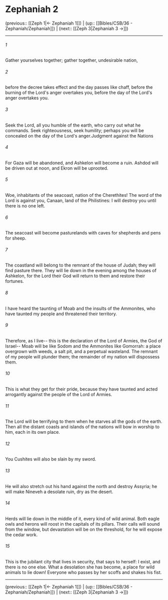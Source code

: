 # Zephaniah 2

(previous:: [[Zeph 1|← Zephaniah 1]]) | (up:: [[Bibles/CSB/36 - Zephaniah/Zephaniah]]) | (next:: [[Zeph 3|Zephaniah 3 →]])

***


###### 1 
Gather yourselves together; gather together, undesirable nation, 

###### 2 
before the decree takes effect and the day passes like chaff, before the burning of the Lord's anger overtakes you, before the day of the Lord's anger overtakes you. 

###### 3 
Seek the Lord, all you humble of the earth, who carry out what he commands. Seek righteousness, seek humility; perhaps you will be concealed on the day of the Lord's anger.Judgment against the Nations 

###### 4 
For Gaza will be abandoned, and Ashkelon will become a ruin. Ashdod will be driven out at noon, and Ekron will be uprooted. 

###### 5 
Woe, inhabitants of the seacoast, nation of the Cherethites! The word of the Lord is against you, Canaan, land of the Philistines: I will destroy you until there is no one left. 

###### 6 
The seacoast will become pasturelands with caves for shepherds and pens for sheep. 

###### 7 
The coastland will belong to the remnant of the house of Judah; they will find pasture there. They will lie down in the evening among the houses of Ashkelon, for the Lord their God will return to them and restore their fortunes. 

###### 8 
I have heard the taunting of Moab and the insults of the Ammonites, who have taunted my people and threatened their territory. 

###### 9 
Therefore, as I live-- this is the declaration of the Lord of Armies, the God of Israel-- Moab will be like Sodom and the Ammonites like Gomorrah: a place overgrown with weeds, a salt pit, and a perpetual wasteland. The remnant of my people will plunder them; the remainder of my nation will dispossess them. 

###### 10 
This is what they get for their pride, because they have taunted and acted arrogantly against the people of the Lord of Armies. 

###### 11 
The Lord will be terrifying to them when he starves all the gods of the earth. Then all the distant coasts and islands of the nations will bow in worship to him, each in its own place. 

###### 12 
You Cushites will also be slain by my sword. 

###### 13 
He will also stretch out his hand against the north and destroy Assyria; he will make Nineveh a desolate ruin, dry as the desert. 

###### 14 
Herds will lie down in the middle of it, every kind of wild animal. Both eagle owls and herons will roost in the capitals of its pillars. Their calls will sound from the window, but devastation will be on the threshold, for he will expose the cedar work. 

###### 15 
This is the jubilant city that lives in security, that says to herself: I exist, and there is no one else. What a desolation she has become, a place for wild animals to lie down! Everyone who passes by her scoffs and shakes his fist.

***

(previous:: [[Zeph 1|← Zephaniah 1]]) | (up:: [[Bibles/CSB/36 - Zephaniah/Zephaniah]]) | (next:: [[Zeph 3|Zephaniah 3 →]])
